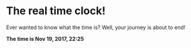 # The real time clock!

Ever wanted to know what the time is? Well, your journey is about to end!

**The time is Nov 19, 2017, 22:25**